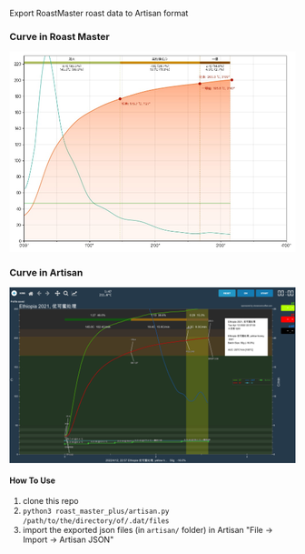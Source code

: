 Export RoastMaster roast data to Artisan format

### Curve in Roast Master
![Original Roast Curve](screenshots/original.jpg)

### Curve in Artisan

![Artsian Roast Curve](screenshots/artisan.png)


#### How To Use

1. clone this repo
2. `python3 roast_master_plus/artisan.py /path/to/the/directory/of/.dat/files`
3. import the exported json files (in `artisan/` folder) in Artisan "File -> Import -> Artisan JSON"

